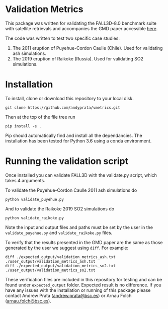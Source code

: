 # Validation Metrics
This package was written for validating the FALL3D-8.0 benchmark suite with satellite retrievals and accompanies the GMD paper accessible [here](https://gmd.copernicus.org/preprints/gmd-2020-166/).

The code was written to test two specific case studies:
1. The 2011 eruption of Puyehue-Cordon Caulle (Chile). Used for validating ash simulations.
1. The 2019 eruption of Raikoke (Russia). Used for validating SO2 simulations.

# Installation
To install, clone or download this repository to your local disk.
```
git clone https://github.com/andyprata/vmetrics.git
``` 

Then at the top of the file tree run
```
pip install -e .
```

Pip should automatically find and install all the dependancies. The installation has been tested for Python 3.6 using a conda environment.

# Running the validation script
Once installed you can validate FALL3D with the validate.py script, which takes 4 arguments.

To validate the Puyehue-Cordon Caulle 2011 ash simulations do
```
python validate_puyehue.py
```
And to validate the Raikoke 2019 SO2 simulations do
```
python validate_raikoke.py
```

Note the input and output files and paths must be set by the user in the `validate_puyehue.py` and `validate_raikoke.py` files. 

To verify that the results presented in the GMD paper are the same as those generated by the user we suggest using `diff`. For example:
```
diff ./expected_output/validation_metrics_ash.txt ./user_output/validation_metrics_ash.txt
diff ./expected_output/validation_metrics_so2.txt ./user_output/validation_metrics_so2.txt
```

These verification files are included in this repository for testing and can be found under `expected_output` folder. Expected result is no difference. If you have any issues with the installation or running of this package please contact Andrew Prata (andrew.prata@bsc.es) or Arnau Folch (arnau.folch@bsc.es).

